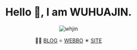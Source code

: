 <h1 align="center">Hello 👋, I am WUHUAJIN.</h1>

<p align="center"><img src="https://komarev.com/ghpvc/?username=whjin&label=Profile%20views&color=0e75b6&style=flat" alt="whjin"/></p>

<p align="center">👩‍💻 <a href="https://wuhuajin.com/">BLOG</a>    ⭐ <a href="https://weibo.com/u/1710899102">WEBBO</a>    ✴️ <a href="https://segmentfault.com/blog/whjin">SITE</a></p>
